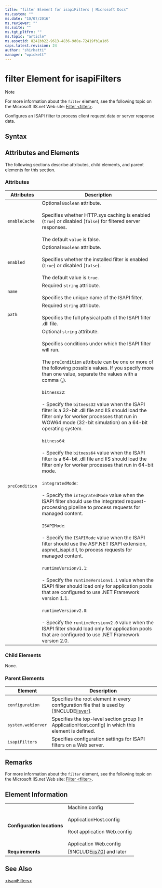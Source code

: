 ```yaml
---
title: "filter Element for isapiFilters | Microsoft Docs"
ms.custom: ""
ms.date: "10/07/2016"
ms.reviewer: ""
ms.suite: ""
ms.tgt_pltfrm: ""
ms.topic: "article"
ms.assetid: 8241bb22-9613-4836-9d0a-72419fb1a1d6
caps.latest.revision: 24
author: "shirhatti"
manager: "wpickett"
---
```

# filter Element for isapiFilters
> [!NOTE]
>  For more information about the `filter` element, see the following topic on the Microsoft IIS.net Web site: [Filter \<filter>](http://www.iis.net/ConfigReference/system.webServer/isapiFilters/filter).  
  
 Configures an ISAPI filter to process client request data or server response data.  
  
## Syntax  
  
## Attributes and Elements  
 The following sections describe attributes, child elements, and parent elements for this section.  
  
### Attributes  
  
|Attributes|Description|  
|----------------|-----------------|  
|`enableCache`|Optional `Boolean` attribute.<br /><br /> Specifies whether HTTP.sys caching is enabled (`true`) or disabled (`false`) for filtered server responses.<br /><br /> The default `value` is false.|  
|`enabled`|Optional `Boolean` attribute.<br /><br /> Specifies whether the installed filter is enabled (`true`) or disabled (`false`).<br /><br /> The default value is `true`.|  
|`name`|Required `string` attribute.<br /><br /> Specifies the unique name of the ISAPI filter.|  
|`path`|Required `string` attribute.<br /><br /> Specifies the full physical path of the ISAPI filter .dll file.|  
|`preCondition`|Optional `string` attribute.<br /><br /> Specifies conditions under which the ISAPI filter will run.<br /><br /> The `preCondition` attribute can be one or more of the following possible values. If you specify more than one value, separate the values with a comma (,).<br /><br /> `bitness32`:<br /><br /> - Specify the `bitness32` value when the ISAPI filter is a 32-bit .dll file and IIS should load the filter only for worker processes that run in WOW64 mode (32-bit simulation) on a 64-bit operating system.<br /><br /> `bitness64`:<br /><br /> - Specify the `bitness64` value when the ISAPI filter is a 64-bit .dll file and IIS should load the filter only for worker processes that run in 64-bit mode.<br /><br /> `integratedMode`:<br /><br /> - Specify the `integratedMode` value when the ISAPI filter should use the integrated request-processing pipeline to process requests for managed content.<br /><br /> `ISAPIMode`:<br /><br /> - Specify the `ISAPIMode` value when the ISAPI filter should use the ASP.NET ISAPI extension, aspnet_isapi.dll, to process requests for managed content.<br /><br /> `runtimeVersionv1.1`:<br /><br /> - Specify the `runtimeVersionv1.1` value when the ISAPI filter should load only for application pools that are configured to use .NET Framework version 1.1.<br /><br /> `runtimeVersionv2.0`:<br /><br /> - Specify the `runtimeVersionv2.0` value when the ISAPI filter should load only for application pools that are configured to use .NET Framework version 2.0.|  
  
### Child Elements  
 None.  
  
### Parent Elements  
  
|Element|Description|  
|-------------|-----------------|  
|`configuration`|Specifies the root element in every configuration file that is used by [!INCLUDE[iisver](../../reference/admin/includes/iisver-md.md)].|  
|`system.webServer`|Specifies the top-level section group (in ApplicationHost.config) in which this element is defined.|  
|`isapiFilters`|Specifies configuration settings for ISAPI filters on a Web server.|  
  
## Remarks  
 For more information about the `filter` element, see the following topic on the Microsoft IIS.net Web site: [Filter \<filter>](http://www.iis.net/ConfigReference/system.webServer/isapiFilters/filter).  
  
## Element Information  
  
|||  
|-|-|  
|**Configuration locations**|Machine.config<br /><br /> ApplicationHost.config<br /><br /> Root application Web.config<br /><br /> Application Web.config|  
|**Requirements**|[!INCLUDE[iis70](../../reference/admin/includes/iis70-md.md)] and later|  
  
## See Also  
 [\<isapiFilters>](../../reference/admin/isapifilters-element.md)
